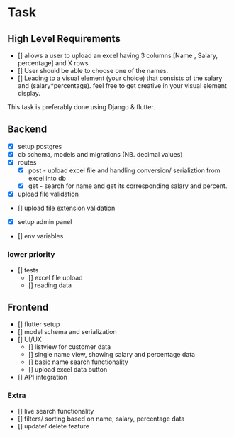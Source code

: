 # Task

## High Level Requirements

- [] allows a user to upload an excel having 3 columns [Name , Salary, percentage] and X rows.
- [] User should be able to choose one of the names.
- [] Leading to a visual element (your choice) that consists of the salary and (salary*percentage). feel free to get creative in your visual element display.

This task is preferably done using Django & flutter.


## Backend
- [x] setup postgres
- [x] db schema, models and migrations (NB. decimal values)
- [x] routes
    - [x] post - upload excel file and handling conversion/ serializtion from excel into db
    - [x] get - search for name and get its corresponding salary and percent.
- [x] upload file validation
- [] upload file extension validation
- [x] setup admin panel
- [] env variables
### lower priority
- [] tests
    - [] excel file upload
    - [] reading data

## Frontend
- [] flutter setup
- [] model schema and serialization
- [] UI/UX
    - [] listview for customer data
    - [] single name view, showing salary and percentage data
    - [] basic name search functionality
    - [] upload excel data button
- [] API integration
### Extra
- [] live search functionality
- [] filters/ sorting based on name, salary, percentage data
- [] update/ delete feature